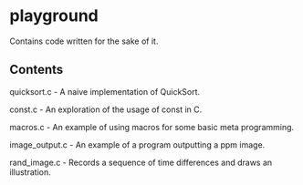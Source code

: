 playground
==========

Contains code written for the sake of it.

Contents
--------

quicksort.c - A naive implementation of QuickSort.

const.c - An exploration of the usage of const in C.

macros.c - An example of using macros for some basic meta programming.

image\_output.c - An example of a program outputting a ppm image.

rand\_image.c - Records a sequence of time differences and draws an
illustration.

